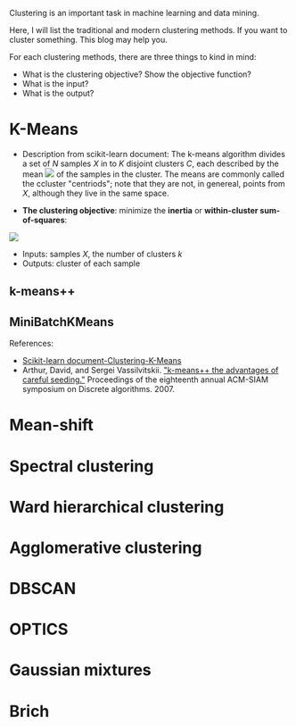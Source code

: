 Clustering is an important task in machine learning and data mining.

Here, I will list the traditional and modern clustering methods. If you want to cluster something. This blog may help you.

For each clustering methods, there are three things to kind in mind:
- What is the clustering objective? Show the objective function?
- What is the input?
- What is the output?


# K-Means

- Description from scikit-learn document: The k-means algorithm divides a set of *N* samples *X* in to *K* disjoint clusters *C*, each described by the mean  <img src="https://render.githubusercontent.com/render/math?math=u_j"> of the samples in the cluster. The means are commonly called the ccluster "centriods"; note that they are not, in genereal, points from *X*, although they live in the same space.

- **The clustering objective**: minimize the **inertia** or **within-cluster sum-of-squares**: 

<img src="https://render.githubusercontent.com/render/math?math=\displaystyle\sum_{i=0}^n \displaystyle\min_{u_j \in C}(||x_i-u_j||^2)">

- Inputs: samples *X*, the number of clusters *k*
- Outputs: cluster of each sample

## k-means++

## MiniBatchKMeans


References:
- [Scikit-learn document-Clustering-K-Means](https://scikit-learn.org/stable/modules/clustering.html#k-means)
- Arthur, David, and Sergei Vassilvitskii. ["k-means++ the advantages of careful seeding."](https://dl.acm.org/doi/pdf/10.5555/1283383.1283494) Proceedings of the eighteenth annual ACM-SIAM symposium on Discrete algorithms. 2007.

# Mean-shift

# Spectral clustering

# Ward hierarchical clustering

# Agglomerative clustering

# DBSCAN

# OPTICS

# Gaussian mixtures

# Brich
